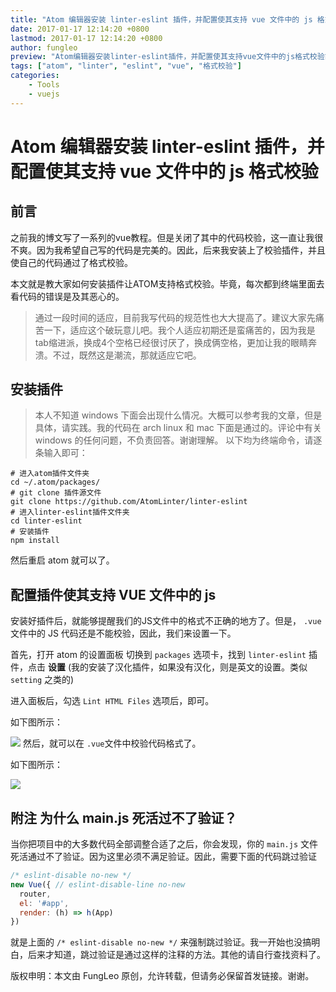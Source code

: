 ```yaml
---
title: "Atom 编辑器安装 linter-eslint 插件，并配置使其支持 vue 文件中的 js 格式校验"
date: 2017-01-17 12:14:20 +0800
lastmod: 2017-01-17 12:14:20 +0800
author: fungleo
preview: "Atom编辑器安装linter-eslint插件，并配置使其支持vue文件中的js格式校验前言之前我的博文写了一系列的vue教程。但是关闭了其中的代码校验，这一直让我很不爽。因为我希望自己写的代码是完美的。因此，后来我安装上了校验插件，并且使自己的代码通过了格式校验。本文就是教大家如何安装插件让ATOM支持格式校验。毕竟，每次都到终端里面去看代码的错误是及其恶心的。通过一段时间的"
tags: ["atom", "linter", "eslint", "vue", "格式校验"]
categories:
    - Tools
    - vuejs
---
```


# Atom 编辑器安装 linter-eslint 插件，并配置使其支持 vue 文件中的 js 格式校验

## 前言
之前我的博文写了一系列的vue教程。但是关闭了其中的代码校验，这一直让我很不爽。因为我希望自己写的代码是完美的。因此，后来我安装上了校验插件，并且使自己的代码通过了格式校验。

本文就是教大家如何安装插件让ATOM支持格式校验。毕竟，每次都到终端里面去看代码的错误是及其恶心的。

> 通过一段时间的适应，目前我写代码的规范性也大大提高了。建议大家先痛苦一下，适应这个破玩意儿吧。我个人适应初期还是蛮痛苦的，因为我是tab缩进派，换成4个空格已经很讨厌了，换成俩空格，更加让我的眼睛奔溃。不过，既然这是潮流，那就适应它吧。

## 安装插件
> 本人不知道 windows 下面会出现什么情况。大概可以参考我的文章，但是具体，请实践。我的代码在 arch linux 和 mac 下面是通过的。评论中有关 windows 的任何问题，不负责回答。谢谢理解。
以下均为终端命令，请逐条输入即可：

```#
# 进入atom插件文件夹
cd ~/.atom/packages/
# git clone 插件源文件
git clone https://github.com/AtomLinter/linter-eslint
# 进入linter-eslint插件文件夹
cd linter-eslint
# 安装插件
npm install
```

然后重启 atom 就可以了。

## 配置插件使其支持 VUE 文件中的 js

安装好插件后，就能够提醒我们的JS文件中的格式不正确的地方了。但是， `.vue`文件中的 JS 代码还是不能校验，因此，我们来设置一下。

首先，打开 atom 的设置面板 切换到 `packages` 选项卡，找到 `linter-eslint` 插件，点击 **设置** (我的安装了汉化插件，如果没有汉化，则是英文的设置。类似 `setting` 之类的)

进入面板后，勾选 `Lint HTML Files` 选项后，即可。

如下图所示：

![](https://raw.githubusercontent.com/fengcms/articles/master/image/25/f4835d89376f354e8be3b37b2e6636.jpg)
然后，就可以在 `.vue`文件中校验代码格式了。

如下图所示：

![](https://raw.githubusercontent.com/fengcms/articles/master/image/e8/aa57f3430c5665f19a60f7a84414a2.jpg)
## 附注 为什么 main.js 死活过不了验证？

当你把项目中的大多数代码全部调整合适了之后，你会发现，你的 `main.js` 文件死活通过不了验证。因为这里必须不满足验证。因此，需要下面的代码跳过验证

```js
/* eslint-disable no-new */
new Vue({ // eslint-disable-line no-new
  router,
  el: '#app',
  render: (h) => h(App)
})

```
就是上面的 `/* eslint-disable no-new */` 来强制跳过验证。我一开始也没搞明白，后来才知道，跳过验证是通过这样的注释的方法。其他的请自行查找资料了。

版权申明：本文由 FungLeo 原创，允许转载，但请务必保留首发链接。谢谢。



